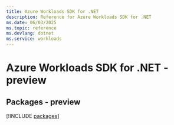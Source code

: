 ```yaml
---
title: Azure Workloads SDK for .NET
description: Reference for Azure Workloads SDK for .NET
ms.date: 06/03/2025
ms.topic: reference
ms.devlang: dotnet
ms.service: workloads
---
```

# Azure Workloads SDK for .NET - preview
## Packages - preview
[!INCLUDE [packages](workloads-index.md)]